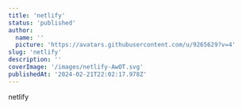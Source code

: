 ```yaml
---
title: 'netlify'
status: 'published'
author:
  name: ''
  picture: 'https://avatars.githubusercontent.com/u/9265629?v=4'
slug: 'netlify'
description: ''
coverImage: '/images/netlify-AwOT.svg'
publishedAt: '2024-02-21T22:02:17.978Z'
---
```


netlify
